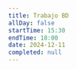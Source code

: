 ```yaml
---
title: Trabajo BD
allDay: false
startTime: 15:30
endTime: 18:00
date: 2024-12-11
completed: null
---
```

